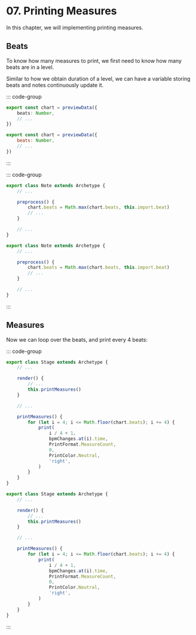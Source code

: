 # 07. Printing Measures

In this chapter, we will implementing printing measures.

## Beats

To know how many measures to print, we first need to know how many beats are in a level.

Similar to how we obtain duration of a level, we can have a variable storing beats and notes continuously update it.

::: code-group

```TypeScript
export const chart = previewData({
    beats: Number,
    // ...
})
```

```JavaScript
export const chart = previewData({
    beats: Number,
    // ...
})
```

:::

::: code-group

```TypeScript
export class Note extends Archetype {
    // ...

    preprocess() {
        chart.beats = Math.max(chart.beats, this.import.beat)
        // ...
    }

    // ...
}
```

```JavaScript
export class Note extends Archetype {
    // ...

    preprocess() {
        chart.beats = Math.max(chart.beats, this.import.beat)
        // ...
    }

    // ...
}
```

:::

## Measures

Now we can loop over the beats, and print every 4 beats:

::: code-group

```TypeScript
export class Stage extends Archetype {
    // ...

    render() {
        // ...
        this.printMeasures()
    }

    // ...

    printMeasures() {
        for (let i = 4; i <= Math.floor(chart.beats); i += 4) {
            print(
                i / 4 + 1,
                bpmChanges.at(i).time,
                PrintFormat.MeasureCount,
                0,
                PrintColor.Neutral,
                'right',
            )
        }
    }
}
```

```JavaScript
export class Stage extends Archetype {
    // ...

    render() {
        // ...
        this.printMeasures()
    }

    // ...

    printMeasures() {
        for (let i = 4; i <= Math.floor(chart.beats); i += 4) {
            print(
                i / 4 + 1,
                bpmChanges.at(i).time,
                PrintFormat.MeasureCount,
                0,
                PrintColor.Neutral,
                'right',
            )
        }
    }
}
```

:::
